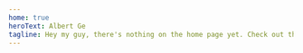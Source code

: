 ```yaml
---
home: true
heroText: Albert Ge
tagline: Hey my guy, there's nothing on the home page yet. Check out the links in the bar to pick my brains.
---
```

